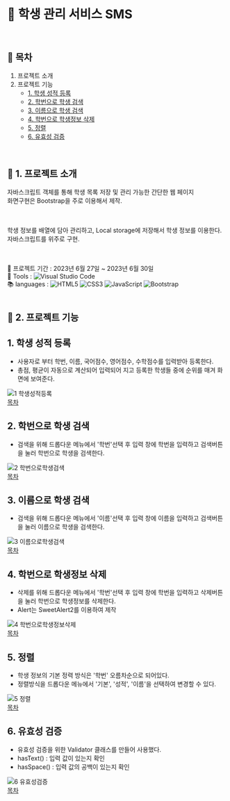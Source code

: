 # :school: 학생 관리 서비스 SMS
<br />

## :page_facing_up: 목차
1. 프로젝트 소개
2. 프로젝트 기능
   * [1. 학생 성적 등록](#1-학생-성적-등록)
   * [2. 학번으로 학생 검색](#2-학번으로-학생-검색)
   * [3. 이름으로 학생 검색](#3-이름으로-학생-검색)
   * [4. 학번으로 학생정보 삭제](#4-학번으로-학생정보-삭제)
   * [5. 정렬](#5-정렬)
   * [6. 유효성 검증](#6-유효성-검증)
<br />

## :eyes: 1. 프로젝트 소개
자바스크립트 객체를 통해 학생 목록 저장 및 관리 가능한 간단한 웹 페이지 <br />
화면구현은 Bootstrap을 주로 이용해서 제작. <br />
<br /><br />

학생 정보를 배열에 담아 관리하고, Local storage에 저장해서 학생 정보를 이용한다. <br />
자바스크립트를 위주로 구현. <br />
<br /><br />

:calendar: 프로젝트 기간 : 2023년 6월 27일 ~ 2023년 6월 30일 <br />
:hammer: Tools : ![Visual Studio Code](https://img.shields.io/badge/VS%20Code-0078d7.svg?style=for-the-badge&logo=visual-studio-code&logoColor=white) <br />
:books: languages : ![HTML5](https://img.shields.io/badge/html5-%23E34F26.svg?style=for-the-badge&logo=html5&logoColor=white) ![CSS3](https://img.shields.io/badge/css3-%231572B6.svg?style=for-the-badge&logo=css3&logoColor=white) 
![JavaScript](https://img.shields.io/badge/javascript-%23323330.svg?style=for-the-badge&logo=javascript&logoColor=%23F7DF1E) ![Bootstrap](https://img.shields.io/badge/bootstrap-%238511FA.svg?style=for-the-badge&logo=bootstrap&logoColor=white) <br />
<br />

## :pushpin: 2. 프로젝트 기능
## 1. 학생 성적 등록
* 사용자로 부터 학번, 이름, 국어점수, 영어점수, 수학점수를 입력받아 등록한다.
* 총점, 평균이 자동으로 계산되어 입력되어 지고 등록한 학생들 중에 순위를 매겨 화면에 보여준다. <br />

![1 학생성적등록](https://github.com/HeeYeong91/project_sms/assets/139057065/3eb5fa0a-0542-4e3e-ad00-d86f4c11883c) <br />
[목차](#page_facing_up-목차)

## 2. 학번으로 학생 검색
* 검색을 위해 드롭다운 메뉴에서 '학번'선택 후 입력 창에 학번을 입력하고 검색버튼을 눌러 학번으로 학생을 검색한다. <br />

![2 학번으로학생검색](https://github.com/HeeYeong91/project_sms/assets/139057065/76c34ed4-7087-46a1-b69a-4ac2713bc24b) <br />
[목차](#page_facing_up-목차)

## 3. 이름으로 학생 검색
* 검색을 위해 드롭다운 메뉴에서 '이름'선택 후 입력 창에 이름을 입력하고 검색버튼을 눌러 이름으로 학생을 검색한다. <br />

![3 이름으로학생검색](https://github.com/HeeYeong91/project_sms/assets/139057065/661406e1-9026-4cec-8762-4a2c101d596b) <br />
[목차](#page_facing_up-목차)

## 4. 학번으로 학생정보 삭제
* 삭제를 위해 드롭다운 메뉴에서 '학번'선택 후 입력 창에 학번을 입력하고 삭제버튼을 눌러 학번으로 학생정보를 삭제한다. <br />
* Alert는 SweetAlert2를 이용하여 제작 <br />

![4 학번으로학생정보삭제](https://github.com/HeeYeong91/project_sms/assets/139057065/7b7790f0-1601-436d-b7d7-5e17e2238342) <br />
[목차](#page_facing_up-목차)

## 5. 정렬
* 학생 정보의 기본 정력 방식은 '학번' 오름차순으로 되어있다.
* 정렬방식을 드롭다운 메뉴에서 '기본', '성적', '이름'을 선택하여 변경할 수 있다. <br />

![5 정렬](https://github.com/HeeYeong91/project_sms/assets/139057065/bc15fafe-288c-4d09-87a2-e24c1122a881) <br />
[목차](#page_facing_up-목차)

## 6. 유효성 검증
* 유효성 검증을 위한 Validator 클래스를 만들어 사용했다.
* hasText() : 입력 값이 있는지 확인 <br />
* hasSpace() : 입력 값의 공백이 있는지 확인 <br />

![6 유효성검증](https://github.com/HeeYeong91/project_sms/assets/139057065/6357739f-529c-438a-9374-a6e8b85329dd) <br />
[목차](#page_facing_up-목차)
